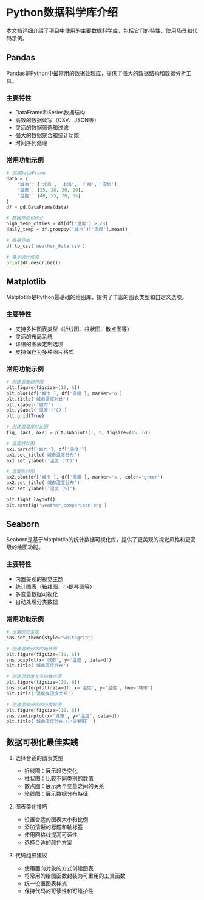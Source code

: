 # Python数据科学库介绍

本文档详细介绍了项目中使用的主要数据科学库，包括它们的特性、使用场景和代码示例。

## Pandas

Pandas是Python中最常用的数据处理库，提供了强大的数据结构和数据分析工具。

### 主要特性
- DataFrame和Series数据结构
- 高效的数据读写（CSV、JSON等）
- 灵活的数据筛选和过滤
- 强大的数据聚合和统计功能
- 时间序列处理

### 常用功能示例

```python
# 创建DataFrame
data = {
    '城市': ['北京', '上海', '广州', '深圳'],
    '温度': [25, 28, 30, 29],
    '湿度': [40, 55, 70, 65]
}
df = pd.DataFrame(data)

# 数据筛选和统计
high_temp_cities = df[df['温度'] > 28]
daily_temp = df.groupby('城市')['温度'].mean()

# 数据导出
df.to_csv('weather_data.csv')

# 基本统计信息
print(df.describe())
```

## Matplotlib

Matplotlib是Python最基础的绘图库，提供了丰富的图表类型和自定义选项。

### 主要特性
- 支持多种图表类型（折线图、柱状图、散点图等）
- 灵活的布局系统
- 详细的图表定制选项
- 支持保存为多种图片格式

### 常用功能示例

```python
# 创建温度趋势图
plt.figure(figsize=(12, 6))
plt.plot(df['城市'], df['温度'], marker='o')
plt.title('城市温度对比')
plt.xlabel('城市')
plt.ylabel('温度 (°C)')
plt.grid(True)

# 创建温湿度对比图
fig, (ax1, ax2) = plt.subplots(1, 2, figsize=(15, 6))

# 温度柱状图
ax1.bar(df['城市'], df['温度'])
ax1.set_title('城市温度分布')
ax1.set_ylabel('温度 (°C)')

# 湿度折线图
ax2.plot(df['城市'], df['湿度'], marker='s', color='green')
ax2.set_title('城市湿度分布')
ax2.set_ylabel('湿度 (%)')

plt.tight_layout()
plt.savefig('weather_comparison.png')
```

## Seaborn

Seaborn是基于Matplotlib的统计数据可视化库，提供了更美观的视觉风格和更高级的绘图功能。

### 主要特性
- 内置美观的视觉主题
- 统计图表（箱线图、小提琴图等）
- 多变量数据可视化
- 自动处理分类数据

### 常用功能示例

```python
# 设置视觉主题
sns.set_theme(style="whitegrid")

# 创建温度分布的箱线图
plt.figure(figsize=(10, 6))
sns.boxplot(x='城市', y='温度', data=df)
plt.title('城市温度分布')

# 创建温湿度关系的散点图
plt.figure(figsize=(10, 6))
sns.scatterplot(data=df, x='温度', y='湿度', hue='城市')
plt.title('温度与湿度关系')

# 创建温度分布的小提琴图
plt.figure(figsize=(10, 6))
sns.violinplot(x='城市', y='温度', data=df)
plt.title('城市温度分布（小提琴图）')
```

## 数据可视化最佳实践

1. 选择合适的图表类型
   - 折线图：展示趋势变化
   - 柱状图：比较不同类别的数值
   - 散点图：展示两个变量之间的关系
   - 箱线图：展示数据分布特征

2. 图表美化技巧
   - 设置合适的图表大小和比例
   - 添加清晰的标题和轴标签
   - 使用网格线提高可读性
   - 选择合适的颜色方案

3. 代码组织建议
   - 使用面向对象的方式创建图表
   - 将常用的绘图函数封装为可重用的工具函数
   - 统一设置图表样式
   - 保持代码的可读性和可维护性